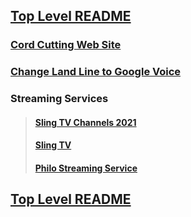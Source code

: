 ## [Top Level README](https://github.com/sethfuller/tips/blob/main/README.md)

### [Cord Cutting Web Site](https://cordcuttingreport.com/cord-cutting-guide/)

### [Change Land Line to Google Voice](https://cordcuttingreport.com/port-phone-number-google-voice/)

### Streaming Services

> #### [Sling TV Channels 2021](https://www.cordcuttersnews.com/sling-tv-channels-list/)
> #### [Sling TV](https://www.sling.com/)
> #### [Philo Streaming Service](https://www.philo.com/login/subscribe?redirect_uri=https%3A%2F%2Fwww.philo.com%2Fplayer)


## [Top Level README](https://github.com/sethfuller/tips/blob/main/README.md)
